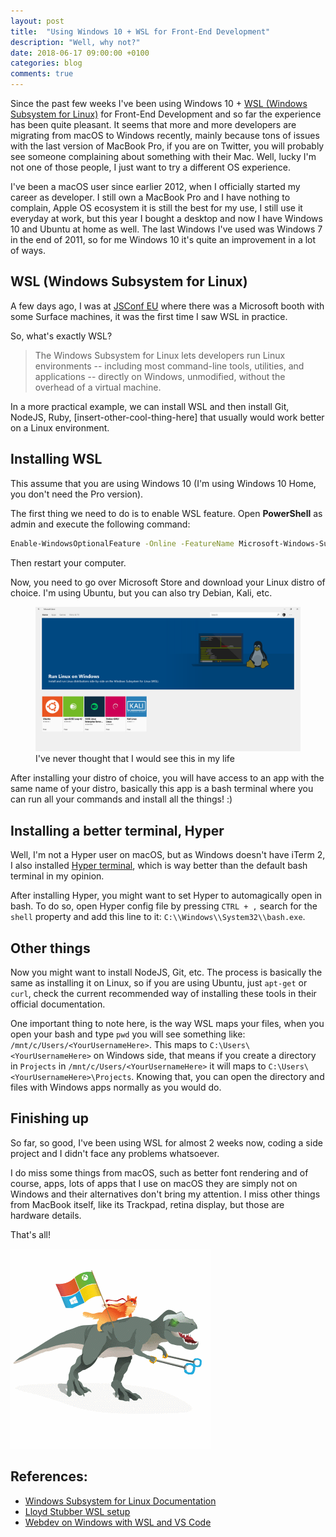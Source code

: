 ```yaml
---
layout: post
title:  "Using Windows 10 + WSL for Front-End Development"
description: "Well, why not?"
date: 2018-06-17 09:00:00 +0100
categories: blog
comments: true
---
```


Since the past few weeks I've been using Windows 10 + [WSL (Windows Subsystem for Linux)](https://docs.microsoft.com/en-us/windows/wsl/about) for Front-End Development and so far the experience has been quite pleasant. It seems that more and more developers are migrating from macOS to Windows recently, mainly because tons of issues with the last version of MacBook Pro, if you are on Twitter, you will probably see someone complaining about something with their Mac. Well, lucky I'm not one of those people, I just want to try a different OS experience.

I've been a macOS user since earlier 2012, when I officially started my career as developer. I still own a MacBook Pro and I have nothing to complain, Apple OS ecosystem it is still the best for my use, I still use it everyday at work, but this year I bought a desktop and now I have Windows 10 and Ubuntu at home as well. The last Windows I've used was Windows 7 in the end of 2011, so for me Windows 10 it's quite an improvement in a lot of ways.

## WSL (Windows Subsystem for Linux)

A few days ago, I was at [JSConf EU](https://2018.jsconf.eu/) where there was a Microsoft booth with some Surface machines, it was the first time I saw WSL in practice.

So, what's exactly WSL?

> The Windows Subsystem for Linux lets developers run Linux environments -- including most command-line tools, utilities, and applications -- directly on Windows, unmodified, without the overhead of a virtual machine.

In a more practical example, we can install WSL and then install Git, NodeJS, Ruby, [insert-other-cool-thing-here] that usually would work better on a Linux environment.

## Installing WSL

This assume that you are using Windows 10 (I'm using Windows 10 Home, you don't need the Pro version).

The first thing we need to do is to enable WSL feature. Open **PowerShell** as admin and execute the following command:

```bash
Enable-WindowsOptionalFeature -Online -FeatureName Microsoft-Windows-Subsystem-Linux
```

Then restart your computer.

Now, you need to go over Microsoft Store and download your Linux distro of choice. I'm using Ubuntu, but you can also try Debian, Kali, etc.

<figure>
  <picture>
    <img class="u-special-image" src="/img/microsoft-store-linux-showcase.png" alt="Microsoft Store search results for Linux" />
  </picture>
  <figcaption>
    I've never thought that I would see this in my life
  </figcaption>
</figure>

After installing your distro of choice, you will have access to an app with the same name of your distro, basically this app is a bash terminal where you can run all your commands and install all the things! :)

## Installing a better terminal, Hyper

Well, I'm not a Hyper user on macOS, but as Windows doesn't have iTerm 2, I also installed [Hyper terminal](https://hyper.is/), which is way better than the default bash terminal in my opinion.

After installing Hyper, you might want to set Hyper to automagically open in bash. To do so, open Hyper config file by pressing `CTRL + ,` search for the `shell` property and add this line to it: `C:\\Windows\\System32\\bash.exe`.

## Other things

Now you might want to install NodeJS, Git, etc. The process is basically the same as installing it on Linux, so if you are using Ubuntu, just `apt-get` or `curl`, check the current recommended way of installing these tools in their official documentation.

One important thing to note here, is the way WSL maps your files, when you open your bash and type `pwd` you will see something like: `/mnt/c/Users/<YourUsernameHere>`. This maps to `C:\Users\<YourUsernameHere>` on Windows side, that means if you create a directory in `Projects` in `/mnt/c/Users/<YourUsernameHere>` it will maps to `C:\Users\<YourUsernameHere>\Projects`. Knowing that, you can open the directory and files with Windows apps normally as you would do.

## Finishing up

So far, so good, I've been using WSL for almost 2 weeks now, coding a side project and I didn't face any problems whatsoever.

I do miss some things from macOS, such as better font rendering and of course, apps, lots of apps that I use on macOS they are simply not on Windows and their alternatives don't bring my attention. I miss other things from MacBook itself, like its Trackpad, retina display, but those are hardware details.

That's all!

![](/img/cat-trex.gif)

## References:

* [Windows Subsystem for Linux Documentation](https://docs.microsoft.com/en-us/windows/wsl/about)
* [Lloyd Stubber WSL setup](https://github.com/lloydstubber/my-wsl-setup)
* [Webdev on Windows with WSL and VS Code](https://daverupert.com/2018/04/developing-on-windows-with-wsl-and-visual-studio-code/)
